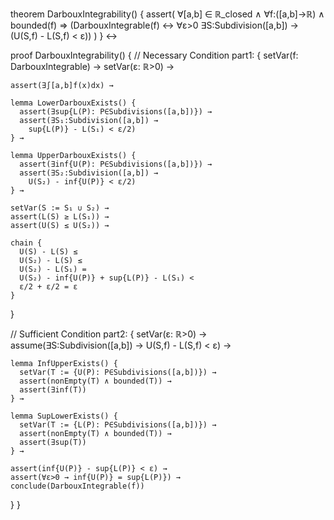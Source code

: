 theorem DarbouxIntegrability() {
  assert(
    ∀[a,b] ∈ ℝ_closed ∧ ∀f:([a,b]→ℝ) ∧ bounded(f) ⇒
    (DarbouxIntegrable(f) ↔ 
      ∀ε>0 ∃S:Subdivision([a,b]) → 
        (U(S,f) - L(S,f) < ε))
  )
} ↔

proof DarbouxIntegrability() {
  // Necessary Condition
  part1: {
    setVar(f: DarbouxIntegrable) →
    setVar(ε: ℝ>0) →
    
    assert(∃∫[a,b]f(x)dx) →
    
    lemma LowerDarbouxExists() {
      assert(∃sup{L(P): P∈Subdivisions([a,b])}) →
      assert(∃S₁:Subdivision([a,b]) → 
        sup{L(P)} - L(S₁) < ε/2)
    } →
    
    lemma UpperDarbouxExists() {
      assert(∃inf{U(P): P∈Subdivisions([a,b])}) →
      assert(∃S₂:Subdivision([a,b]) → 
        U(S₂) - inf{U(P)} < ε/2)
    } →
    
    setVar(S := S₁ ∪ S₂) →
    assert(L(S) ≥ L(S₁)) →
    assert(U(S) ≤ U(S₂)) →
    
    chain {
      U(S) - L(S) ≤
      U(S₂) - L(S) ≤
      U(S₂) - L(S₁) =
      U(S₂) - inf{U(P)} + sup{L(P)} - L(S₁) <
      ε/2 + ε/2 = ε
    }
  }

  // Sufficient Condition
  part2: {
    setVar(ε: ℝ>0) →
    assume(∃S:Subdivision([a,b]) → U(S,f) - L(S,f) < ε) →
    
    lemma InfUpperExists() {
      setVar(T := {U(P): P∈Subdivisions([a,b])}) →
      assert(nonEmpty(T) ∧ bounded(T)) →
      assert(∃inf(T))
    } →
    
    lemma SupLowerExists() {
      setVar(T := {L(P): P∈Subdivisions([a,b])}) →
      assert(nonEmpty(T) ∧ bounded(T)) →
      assert(∃sup(T))
    } →
    
    assert(inf{U(P)} - sup{L(P)} < ε) →
    assert(∀ε>0 → inf{U(P)} = sup{L(P)}) →
    conclude(DarbouxIntegrable(f))
  }
}